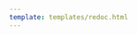 ```yaml
---
template: templates/redoc.html
---
```


<redoc spec-url="../../../apis/organization-apis/restapis/idle-accounts-identification.yaml"></redoc>
